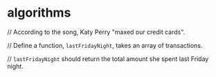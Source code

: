 # algorithms

// According to the song, Katy Perry "maxed our credit cards".

// Define a function, `lastFridayNight`, takes an array of transactions.

// `lastFridayNight` should return the total amount she spent last Friday night.
